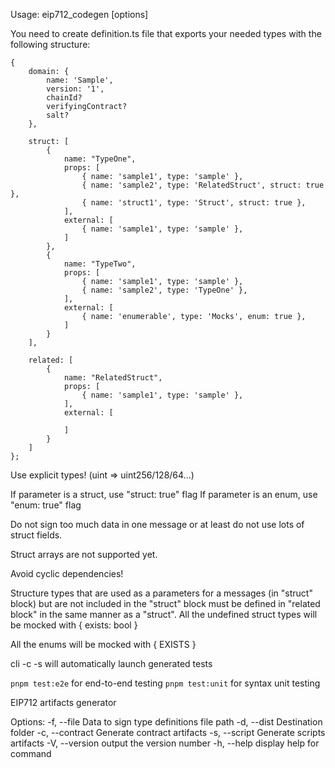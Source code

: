 Usage: eip712_codegen [options]

You need to create definition.ts file that exports your needed types with the following structure:

```
{
    domain: {
        name: 'Sample',
        version: '1',
        chainId?
        verifyingContract?
        salt?
    },

    struct: [
        {
            name: "TypeOne", 
            props: [
                { name: 'sample1', type: 'sample' },
                { name: 'sample2', type: 'RelatedStruct', struct: true },
                { name: 'struct1', type: 'Struct', struct: true },
            ],
            external: [
                { name: 'sample1', type: 'sample' },
            ]
        },
        {
            name: "TypeTwo",
            props: [
                { name: 'sample1', type: 'sample' },
                { name: 'sample2', type: 'TypeOne' },
            ],
            external: [
                { name: 'enumerable', type: 'Mocks', enum: true },
            ]
        }
    ],

    related: [
        {
            name: "RelatedStruct",
            props: [
                { name: 'sample1', type: 'sample' },
            ],
            external: [
                
            ]
        }
    ]
}; 
```

Use explicit types! (uint => uint256/128/64...)

If parameter is a struct, use "struct: true" flag
If parameter is an enum, use "enum: true" flag

Do not sign too much data in one message or at least do not use lots of struct fields.

Struct arrays are not supported yet.

Avoid cyclic dependencies!

Structure types that are used as a parameters for a messages (in "struct" block) but are not included in the "struct" block must be defined in "related block" in the same manner as a "struct".
All the undefined struct types will be mocked with { exists: bool }

All the enums will be mocked with { EXISTS }

cli -c -s will automatically launch generated tests

```pnpm test:e2e``` for end-to-end testing
```pnpm test:unit``` for syntax unit testing

EIP712 artifacts generator

Options:
  -f, --file  <path>  Data to sign type definitions file path
  -d, --dist  <path>  Destination folder
  -c, --contract      Generate contract artifacts
  -s, --script        Generate scripts artifacts
  -V, --version       output the version number
  -h, --help          display help for command